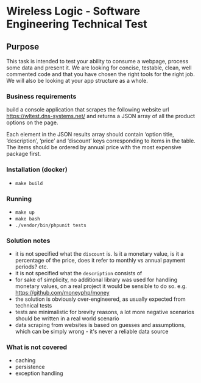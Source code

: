 # Wireless Logic - Software Engineering Technical Test

## Purpose

This task is intended to test your ability to consume a webpage, process some data and present it.
We are looking for concise, testable, clean, well commented code and that you have chosen the
right tools for the right job. We will also be looking at your app structure as a whole.

### Business requirements

build a console application that scrapes the following website
url https://wltest.dns-systems.net/ and returns a JSON array of all the product options on the page.

Each element in the JSON results array should contain ‘option title, ‘description’, ‘price’ and
‘discount’ keys corresponding to items in the table. The items should be ordered by annual price
with the most expensive package first.

### Installation (docker)
- `make build`

### Running
- `make up`
- `make bash`
- `./vendor/bin/phpunit tests`

### Solution notes
- it is not specified what the `discount` is. Is it a monetary value, is it a percentage of the price, does it refer to monthly vs annual payment periods? etc.
- it is not specified what the `description` consists of
- for sake of simplicity, no additional library was used for handling monetary values, on a real project it would be sensible to do so. e.g. https://github.com/moneyphp/money
- the solution is obviously over-engineered, as usually expected from technical tests
- tests are minimalistic for brevity reasons, a lot more negative scenarios should be written in a real world scenario
- data scraping from websites is based on guesses and assumptions, which can be simply wrong - it's never a reliable data source

### What is not covered
- caching
- persistence
- exception handling